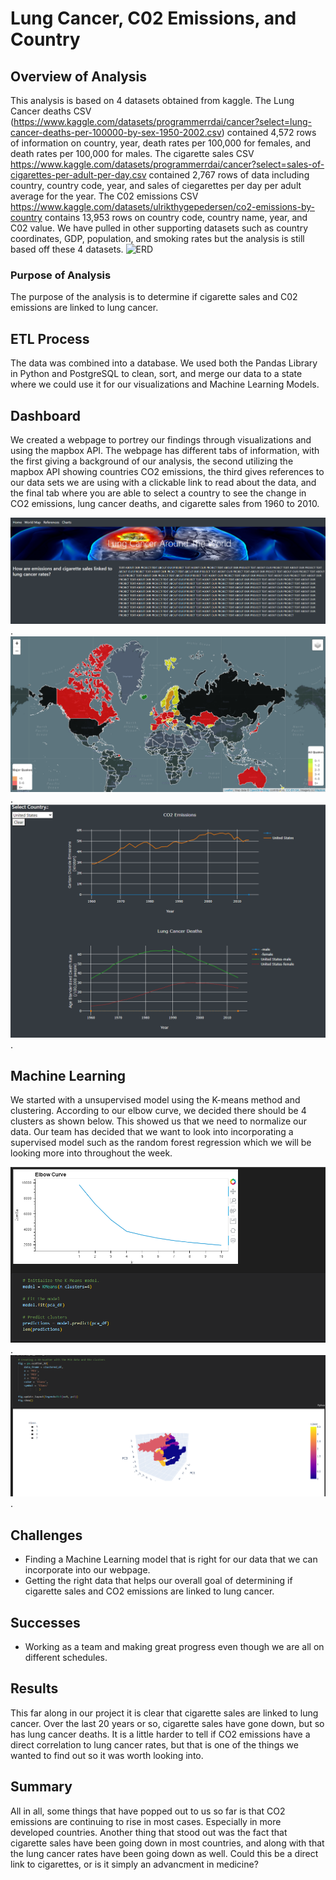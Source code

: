 # Lung Cancer, C02 Emissions, and Country #

## Overview of Analysis ##
This analysis is based on 4 datasets obtained from kaggle. The Lung Cancer deaths CSV (https://www.kaggle.com/datasets/programmerrdai/cancer?select=lung-cancer-deaths-per-100000-by-sex-1950-2002.csv) contained 4,572 rows of information on country, year, death rates per 100,000 for females, and death rates per 100,000 for males. The cigarette sales CSV https://www.kaggle.com/datasets/programmerrdai/cancer?select=sales-of-cigarettes-per-adult-per-day.csv contained 2,767 rows of data including country, country code, year, and sales of ciegarettes per day per adult average for the year. The C02 emissions CSV https://www.kaggle.com/datasets/ulrikthygepedersen/co2-emissions-by-country contains 13,953 rows on country code, country name, year, and C02 value. We have pulled in other supporting datasets such as country coordinates, GDP, population, and smoking rates but the analysis is still based off these 4 datasets. 
<img width="420" alt="ERD" src="https://user-images.githubusercontent.com/116980760/228714731-8928cd95-c304-4920-9285-df3f3ea223ba.PNG">


### Purpose of Analysis ###
The purpose of the analysis is to determine if cigarette sales and C02 emissions are linked to lung cancer.  

## ETL Process ##
The data was combined into a database. We used both the Pandas Library in Python and PostgreSQL to clean, sort, and merge our data to a state where we could use it for our visualizations and Machine Learning Models.

## Dashboard
We created a webpage to portrey our findings through visualizations and using the mapbox API. The webpage has different tabs of information, with the first giving a background of our analysis, the second utilizing the mapbox API showing countries CO2 emissions, the third gives references to our data sets we are using with a clickable link to read about the data, and the final tab where you are able to select a country to see the change in CO2 emissions, lung cancer deaths, and cigarette sales from 1960 to 2010. 

![homepage_segment2](Images/homepage_segment2.png).
![world_map_segment2](Images/world_map_segment2.png).
![charts_segment2](Images/charts_segment2.png).

## Machine Learning
We started with a unsupervised model using the K-means method and clustering. According to our elbow curve, we decided there should be 4 clusters as shown below. This showed us that we need to normalize our data. Our team has decided that we want to look into incorporating a supervised model such as the random forest regression which we will be looking more into throughout the week. 

![elbow_segment2](Images/elbow_segment2.png).
![3d_scatter_segment2](Images/3d_scatter_segment2.png).


## Challenges
* Finding a Machine Learning model that is right for our data that we can incorporate into our webpage.
* Getting the right data that helps our overall goal of determining if cigarette sales and CO2 emissions are linked to lung cancer. 
## Successes
* Working as a team and making great progress even though we are all on different schedules. 
## Results
This far along in our project it is clear that cigarette sales are linked to lung cancer. Over the last 20 years or so, cigarette sales have gone down, but so has lung cancer deaths. It is a little harder to tell if CO2 emissions have a direct correlation to lung cancer rates, but that is one of the things we wanted to find out so it was worth looking into. 
## Summary
All in all, some things that have popped out to us so far is that CO2 emissions are continuing to rise in most cases. Especially in more developed countries. Another thing that stood out was the fact that cigarette sales have been going down in most countries, and along with that the lung cancer rates have been going down as well. Could this be a direct link to cigarettes, or is it simply an advancment in medicine?
